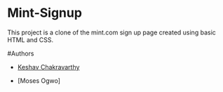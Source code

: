 # Mint-Signup
This project is a clone of the mint.com sign up page created using basic HTML and CSS.

#Authors
- [Keshav Chakravarthy](https://github.com/keshav-c)

- [Moses Ogwo]